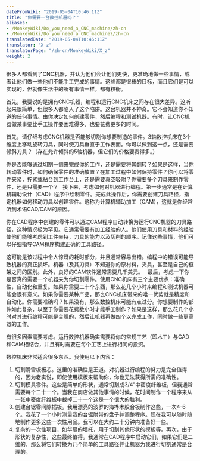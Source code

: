 ```yaml
---
dateFromWiki: "2019-05-04T10:46:11Z"
title: "你需要一台数控机器吗？"
aliases:
- /MonkeyWiki/Do_you_need_a_CNC_machine/zh-cn
- /MonkeyWiki/Do_you_need_a_CNC_machine?/zh-cn
translatedDate: "2019-05-04T10:46:11Z"
translator: "X z"
translatorPage: "/zh-cn/MonkeyWiki/X_z"
weight: 2
---
```

很多人都看到了CNC机器，并认为他们会让他们更快，更准确地做一些事情，或者让他们做一些他们不能手工完成的事情。这些都是很棒的目标，而且它们是可以实现的，但就像生活中的所有事情一样，都有权衡。

首先，我要说的是拥有CNC机器，编程和运行CNC机床之间存在很大差异。这听起来很简单，但很多人都陷入了这个陷阱。这台机器并不神奇。它不会知道你不知道的任何事情。由你决定如何创建零件，然后编程和测试机器。有时，让CNC机器做某事要比手工操作要困难得多，也要花费更多的时间。

首先，请仔细考虑CNC机器是否能够切割你想要制造的零件。3轴数控机床在3个维度上移动旋转刀具，同时使刀具垂直于工作表面。你可以做到这一点，还是需要倾斜刀具？（存在允许倾斜的5轴机器，但它们的价格要贵得多。） 

你是否能够通过切割一侧来完成你的工作，还是需要将其翻转？如果是这样，当你转动零件时，如何确保零件的准确放置？在加工过程中如何保持零件？你可以将零件夹紧，拧紧或粘合到工作台上，还是需要真空吸附？你需要多个刀具来制作零件，还是只需要一个？
 
接下来，考虑如何对机器进行编程。第一步通常是在计算机辅助设计（CAD）程序中绘制零件。完成此操作后，你需要创建刀具路径，指定机器如何移动刀具以创建零件。这称为计算机辅助加工（CAM），这就是你经常听到术语CAD/CAM的原因。 

你在CAD程序中创建的零件可以通过CAM程序自动转换为运行CNC机器的刀具路径，这种情况极为罕见。它通常需要有加工经验的人。他们使用刀具和材料的经验使他们能够考虑到工件夹持，刀具的能力以及切削的顺序。记住这些事情，他们可以仔细指导CAM程序构建正确的工具路径。 

这可能是该过程中令人惊讶的耗时部分，并且通常容易出错。编程中的错误可能导致机器的真正损坏。机器（及其刀具）不知道你的原材料，夹具，甚至是自己的框架之间的区别。此外，良好的CAM软件通常需要几千美元。
 
最后，考虑一下你是否真的需要一个机器来为你切割零件。使用CNC机床有三个主要优点：准确性，自动化和重复。如果你需要二十个东西，那么花几个小时来编程和测试机器可能会很有意义。如果你需要某种产品，那么CNC机床带来的唯一优势就是精度和自动化。你需要准确吗？如果没有，那么数控机床可能有点过分。你想要制作的部件如此复杂，以至于你需要花费数小时才能手工制作？如果是这样，那么花几个小时对其进行编程可能是合理的，然后让机器再做四个以完成工作，同时做一些更高效的工作。

有很多因素需要考虑。运行数控机器确实需要将你的常规工艺（即木工）与CAD和CAM相结合，并且有时需要在每个工艺上进行相同的投资。

数控机床非常适合很多东西。我使用以下内容：
1. 切割滑雪板板芯。这里的准确性是王道。对机器进行编程的努力是完全值得的，因为老实说，即使使用模板来帮助你，你也无法获得所需的准确性。
1. 切割模具零件。这些是简单的形状，通常切割成3/4"中密度纤维板，但我通常需要每个二十一个。当我在商店做其他事情的时候，花时间制作一个程序来从一张中密度纤维板中裁掉二十一个这是一个很大的胜利。
1. 创建台锯零间隙插板。我用漂亮的波罗的海桦木胶合板制作这些，一次4-6个。我花了一个小时测量我的台锯附带的盘子并调整程序。现在我可以随时随地制作更多这些一次性用品。我可以在大约二十分钟内准备好一些。
1. 复杂的一次性项目，如华丽的墙托，用于切割其他形状的模板等。再次，由于形状的复杂性，这些最终值得。我通常在CAD程序中启动它们，如果它们是二维的，那么将它们转换为几个简单的工具路径并让机器为我进行切割通常是合理的。


